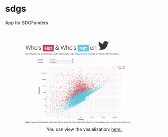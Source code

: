 # sdgs
App for SDGFunders

<p align="center">
  <br><br>
  <img src="https://github.com/kvn219/sdgs/blob/gh-pages/sdgs.gif">
  You can view the visualization: <a href="https://kvn219.github.io/sdgs/">here.</a>
</p>

